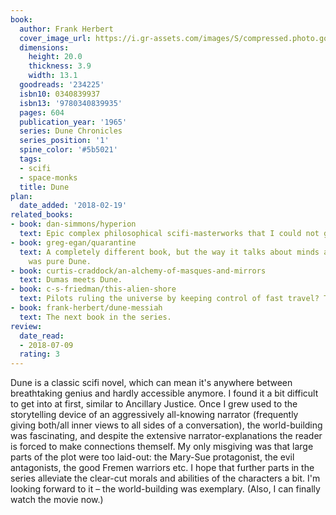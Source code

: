 ```yaml
---
book:
  author: Frank Herbert
  cover_image_url: https://i.gr-assets.com/images/S/compressed.photo.goodreads.com/books/1434908555l/234225._SY475_.jpg
  dimensions:
    height: 20.0
    thickness: 3.9
    width: 13.1
  goodreads: '234225'
  isbn10: 0340839937
  isbn13: '9780340839935'
  pages: 604
  publication_year: '1965'
  series: Dune Chronicles
  series_position: '1'
  spine_color: '#5b5021'
  tags:
  - scifi
  - space-monks
  title: Dune
plan:
  date_added: '2018-02-19'
related_books:
- book: dan-simmons/hyperion
  text: Epic complex philosophical scifi-masterworks that I could not get into.
- book: greg-egan/quarantine
  text: A completely different book, but the way it talks about minds and possibilities
    was pure Dune.
- book: curtis-craddock/an-alchemy-of-masques-and-mirrors
  text: Dumas meets Dune.
- book: c-s-friedman/this-alien-shore
  text: Pilots ruling the universe by keeping control of fast travel? This way, please.
- book: frank-herbert/dune-messiah
  text: The next book in the series.
review:
  date_read:
  - 2018-07-09
  rating: 3
---
```


Dune is a classic scifi novel, which can mean it's anywhere between breathtaking genius and hardly accessible anymore. I found it a bit difficult to get into at first, similar to Ancillary Justice. Once I grew used to the storytelling device of an aggressively all-knowing narrator (frequently giving both/all inner views to all sides of a conversation), the world-building was fascinating, and despite the extensive narrator-explanations the reader is forced to make connections themself. My only misgiving was that large parts of the plot were too laid-out: the Mary-Sue protagonist, the evil antagonists, the good Fremen warriors etc. I hope that further parts in the series alleviate the clear-cut morals and abilities of the characters a bit. I'm looking forward to it – the world-building was exemplary. (Also, I can finally watch the movie now.)
